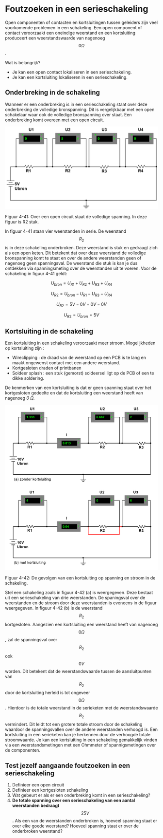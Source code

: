 # Foutzoeken in een serieschakeling

Open componenten of contacten en kortsluitingen tussen geleiders zijn veel voorkomende problemen in een schakeling. Een open component of contact veroorzaakt een oneindige weerstand en een kortsluiting produceert een weerstandswaarde van nagenoeg $$0 \Omega$$ _._

Wat is belangrijk?

* Je kan een open contact lokaliseren in een serieschakeling.
* Je kan een kortsluiting lokaliseren in een serieschakeling.

## Onderbreking in de schakeling <a id="onderbreking-in-de-schakeling"></a>

Wanneer er een onderbreking is in een serieschakeling staat over deze onderbreking de volledige bronspanning. Dit is vergelijkbaar met een open schakelaar waar ook de volledige bronspanning over staat. Een onderbreking komt overeen met een open circuit.

![](../.gitbook/assets/afbeelding_11362.png)

Figuur 4-41: Over een open circuit staat de volledige spanning. In deze figuur is R2 stuk.

In figuur 4-41 staan vier weerstanden in serie. De weerstand $${R}_{2}$$ is in deze schakeling onderbroken. Deze weerstand is stuk en gedraagt zich als een open keten. Dit betekent dat over deze weerstand de volledige bronspanning komt te staat en over de andere weerstanden geen of nagenoeg geen spanningsval. De weerstand die stuk is kan je dus ontdekken via spanningsmeting over de weerstanden uit te voeren. Voor de schakeling in figuur 4-41 geldt:

$${U}_{bron}={U}_{R1}+{U}_{R2}+ {U}_{R3}+{U}_{R4}$$

$${U}_{R2}={ {U}_{bron}- U}_{R1}- {U}_{R3}-{U}_{R4}$$

$${U}_{R2}=5 V-0 V-0 V-0 V$$

$${U}_{R2}={U}_{bron}=5 V$$

## Kortsluiting in de schakeling <a id="kortsluiting-in-de-schakeling"></a>

Een kortsluiting in een schakeling veroorzaakt meer stroom. Mogelijkheden op kortsluiting zijn :

* Wireclipping : de draad van de weerstand op een PCB is te lang en maakt ongewenst contact met een andere weerstand.
* Kortgesloten draden of printbanen
* Soldeer splash : een stuk \(gemorst\) soldeersel ligt op de PCB of een te dikke soldering.

De kenmerken van een kortsluiting is dat er geen spanning staat over het kortgesloten gedeelte en dat de kortsluiting een weerstand heeft van nagenoeg _0 Ω._

![](../.gitbook/assets/afbeelding_11365.png)

Figuur 4-42: De gevolgen van een kortsluiting op spanning en stroom in de schakeling.

Stel een schakeling zoals in figuur 4-42 \(a\) is weergegeven. Deze bestaat uit een serieschakeling van drie weerstanden. De spaningsval over de weerstanden en de stroom door deze weerstanden is eveneens in de figuur weergegeven. In figuur 4-42 \(b\) is de weerstand $${R}_{2}$$ kortgesloten. Aangezien een kortsluiting een weerstand heeft van nagenoeg $$0 \Omega$$, zal de spanningsval over $${R}_{2}$$ ook $$0 V$$ worden. Dit betekent dat de weerstandswaarde tussen de aansluitpunten van $${R}_{2}$$ door de kortsluiting herleid is tot ongeveer $$0 \Omega$$. Hierdoor is de totale weerstand in de serieketen met de weerstandswaarde $${R}_{2}$$ vermindert. Dit leidt tot een grotere totale stroom door de schakeling waardoor de spanningsvallen over de andere weerstanden verhoogd is. Een kortsluiting in een serieketen kan je herkennen door de verhoogde totale stroomwaarde. Je kan een kortsluiting in een schakeling gemakkelijk vinden via een weerstandsmetingen met een Ohmmeter of spannigsmetingen over de componenten.

## Test jezelf aangaande foutzoeken in een serieschakeling <a id="test-jezelf-aangaande-foutzoeken-in-een-serieschakeling"></a>

1. Definieer een open circuit
2. Definieer een kortgesloten schakeling
3. Wat gebeurt er als er een onderbreking komt in een serieschakeling?
4. **De totale spanning over een serieschakeling van een aantal weerstanden bedraagt** $$25\mathit{ }\mathit{V}$$ **.** Als een van de weerstanden onderbroken is, hoeveel spanning staat er over elke goede weerstand? Hoeveel spanning staat er over de onderbroken weerstand?

